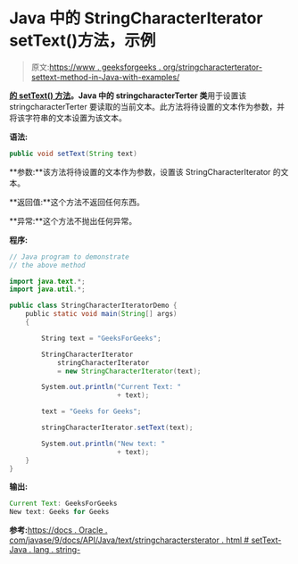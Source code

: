 # Java 中的 StringCharacterIterator setText()方法，示例

> 原文:[https://www . geeksforgeeks . org/stringcharacterterator-settext-method-in-Java-with-examples/](https://www.geeksforgeeks.org/stringcharacteriterator-settext-method-in-java-with-examples/)

**[的 **setText()** 方法](https://www.geeksforgeeks.org/tag/java-text-package/)。Java 中的 stringcharacterTerter 类**用于设置该 stringcharacterTerter 要读取的当前文本。此方法将待设置的文本作为参数，并将该字符串的文本设置为该文本。

**语法:**

```java
public void setText(String text)

```

**参数:**该方法将待设置的文本作为参数，设置该 StringCharacterIterator 的文本。

**返回值:**这个方法不返回任何东西。

**异常:**这个方法不抛出任何异常。

**程序:**

```java
// Java program to demonstrate
// the above method

import java.text.*;
import java.util.*;

public class StringCharacterIteratorDemo {
    public static void main(String[] args)
    {

        String text = "GeeksForGeeks";

        StringCharacterIterator
            stringCharacterIterator
            = new StringCharacterIterator(text);

        System.out.println("Current Text: "
                           + text);

        text = "Geeks for Geeks";

        stringCharacterIterator.setText(text);

        System.out.println("New text: "
                           + text);
    }
}
```

**输出:**

```java
Current Text: GeeksForGeeks
New text: Geeks for Geeks

```

**参考:**[https://docs . Oracle . com/javase/9/docs/API/Java/text/stringcharactersterator . html # setText-Java . lang . string-](https://docs.oracle.com/javase/9/docs/api/java/text/StringCharacterIterator.html#setText-java.lang.String-)